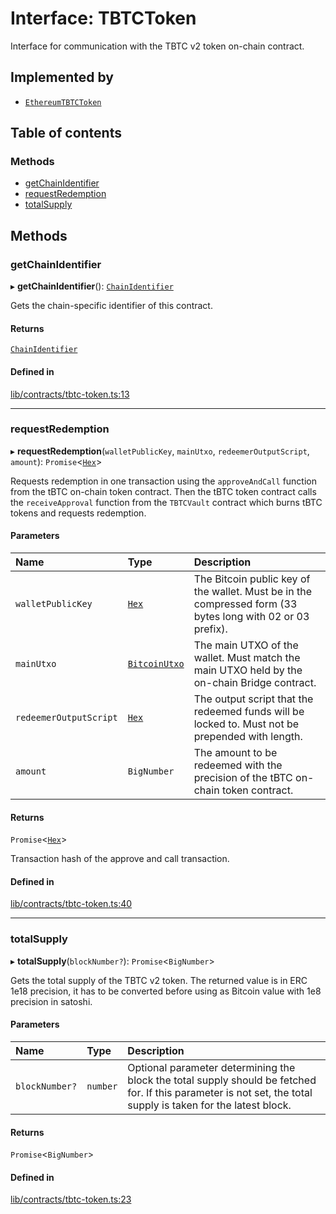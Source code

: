 # Interface: TBTCToken

Interface for communication with the TBTC v2 token on-chain contract.

## Implemented by

- [`EthereumTBTCToken`](../classes/EthereumTBTCToken.md)

## Table of contents

### Methods

- [getChainIdentifier](TBTCToken.md#getchainidentifier)
- [requestRedemption](TBTCToken.md#requestredemption)
- [totalSupply](TBTCToken.md#totalsupply)

## Methods

### getChainIdentifier

▸ **getChainIdentifier**(): [`ChainIdentifier`](ChainIdentifier.md)

Gets the chain-specific identifier of this contract.

#### Returns

[`ChainIdentifier`](ChainIdentifier.md)

#### Defined in

[lib/contracts/tbtc-token.ts:13](https://github.com/keep-network/tbtc-v2/blob/main/typescript/src/lib/contracts/tbtc-token.ts#L13)

___

### requestRedemption

▸ **requestRedemption**(`walletPublicKey`, `mainUtxo`, `redeemerOutputScript`, `amount`): `Promise`\<[`Hex`](../classes/Hex.md)\>

Requests redemption in one transaction using the `approveAndCall` function
from the tBTC on-chain token contract. Then the tBTC token contract calls
the `receiveApproval` function from the `TBTCVault` contract which burns
tBTC tokens and requests redemption.

#### Parameters

| Name | Type | Description |
| :------ | :------ | :------ |
| `walletPublicKey` | [`Hex`](../classes/Hex.md) | The Bitcoin public key of the wallet. Must be in the compressed form (33 bytes long with 02 or 03 prefix). |
| `mainUtxo` | [`BitcoinUtxo`](../README.md#bitcoinutxo) | The main UTXO of the wallet. Must match the main UTXO held by the on-chain Bridge contract. |
| `redeemerOutputScript` | [`Hex`](../classes/Hex.md) | The output script that the redeemed funds will be locked to. Must not be prepended with length. |
| `amount` | `BigNumber` | The amount to be redeemed with the precision of the tBTC on-chain token contract. |

#### Returns

`Promise`\<[`Hex`](../classes/Hex.md)\>

Transaction hash of the approve and call transaction.

#### Defined in

[lib/contracts/tbtc-token.ts:40](https://github.com/keep-network/tbtc-v2/blob/main/typescript/src/lib/contracts/tbtc-token.ts#L40)

___

### totalSupply

▸ **totalSupply**(`blockNumber?`): `Promise`\<`BigNumber`\>

Gets the total supply of the TBTC v2 token. The returned value is in
ERC 1e18 precision, it has to be converted before using as Bitcoin value
with 1e8 precision in satoshi.

#### Parameters

| Name | Type | Description |
| :------ | :------ | :------ |
| `blockNumber?` | `number` | Optional parameter determining the block the total supply should be fetched for. If this parameter is not set, the total supply is taken for the latest block. |

#### Returns

`Promise`\<`BigNumber`\>

#### Defined in

[lib/contracts/tbtc-token.ts:23](https://github.com/keep-network/tbtc-v2/blob/main/typescript/src/lib/contracts/tbtc-token.ts#L23)

